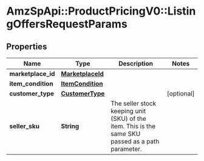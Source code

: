 # AmzSpApi::ProductPricingV0::ListingOffersRequestParams

## Properties
Name | Type | Description | Notes
------------ | ------------- | ------------- | -------------
**marketplace_id** | [**MarketplaceId**](MarketplaceId.md) |  | 
**item_condition** | [**ItemCondition**](ItemCondition.md) |  | 
**customer_type** | [**CustomerType**](CustomerType.md) |  | [optional] 
**seller_sku** | **String** | The seller stock keeping unit (SKU) of the item. This is the same SKU passed as a path parameter. | 

